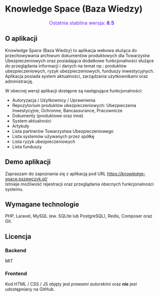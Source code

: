 # Knowledge Space (Baza Wiedzy)
<p align="center">
<span style="font-size: 16px; color: #702afb; ">Ostatnia stabilna wersja: <b>8.5</b></span>
</p>

## O aplikacji
Knowledge Space (Baza Wiedzy) to aplikacja webowa służąca do przechowywania archiwum dokumentów produktowych dla Towarzystw Ubezpieczeniowych oraz posiadająca dodatkowe funkcjonalności służące do przeglądania informacji i danych na temat np.: produktów ubezpieczeniowych, ryzyk ubezpieczeniowych, funduszy inwestycyjnych. Aplikacja posiada system aktualności, zarządzania użytkownikami oraz administrację.

W obecnej wersji aplikacji dostępne są następujące funkcjonalności:
- Autoryzacja / Użytkownicy / Uprawnienia
- Repozytorium produktów ubezpieczeniowych: Ubezpieczenia Inwestycyjne, Ochronne, Bancassurance, Pracownicze
- Dokumenty (produktowe oraz inne)
- System aktualności
- Artykuły
- Lista partnerów Towarzystwa Ubezpieczeniowego
- Lista systemów używanych przez spółkę
- Lista ryzyk ubezpieczeniowych
- Lista funduszy

## Demo aplikacji
Zapraszam do zapoznania się z aplikacją pod URL https://knowledge-space.pszewczyk.pl/<br>
Istnieje możliwość rejestracji oraz przeglądania obecnych funkcjonalności systemu.

## Wymagane technologie
PHP, Laravel, MySQL (ew. SQLite lub PostgreSQL), Redis, Composer oraz Git.
## Licencja
### Backend
MIT

### Frontend
Kod HTML / CSS / JS objęty jest *prawami autorskimi* oraz **nie** jest udostępniany na GitHub.
